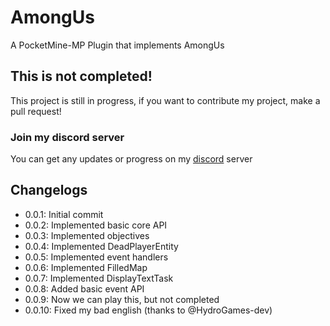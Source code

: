 # AmongUs

A PocketMine-MP Plugin that implements AmongUs

## This is not completed!

This project is still in progress, if you want to contribute my project, make a pull request!

### Join my discord server

You can get any updates or progress on my [discord](https://discord.gg/ZrA5Y82mMg) server

## Changelogs

- 0.0.1: Initial commit
- 0.0.2: Implemented basic core API
- 0.0.3: Implemented objectives
- 0.0.4: Implemented DeadPlayerEntity
- 0.0.5: Implemented event handlers
- 0.0.6: Implemented FilledMap
- 0.0.7: Implemented DisplayTextTask
- 0.0.8: Added basic event API
- 0.0.9: Now we can play this, but not completed
- 0.0.10: Fixed my bad english (thanks to @HydroGames-dev)